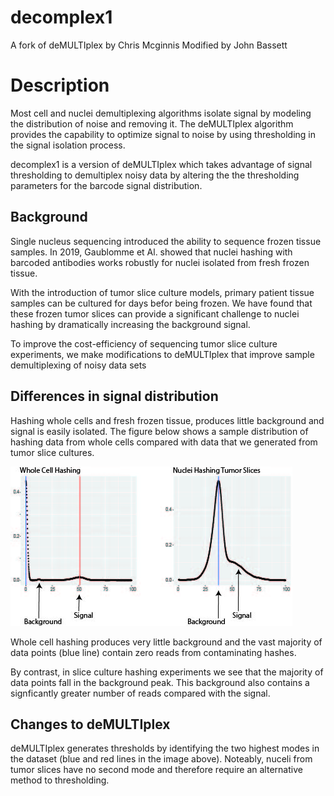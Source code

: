 # decomplex1
A fork of deMULTIplex by Chris Mcginnis
Modified by John Bassett

# Description

Most cell and nuclei demultiplexing algorithms isolate signal by modeling the distribution of noise and removing it. The deMULTIplex algorithm provides the capability to optimize signal to noise by using thresholding in the signal isolation process. 

decomplex1 is a version of deMULTIplex which takes advantage of signal thresholding to demultiplex noisy data by altering the the thresholding parameters for the barcode signal distribution.

## Background

Single nucleus sequencing introduced the ability to sequence frozen tissue samples. In 2019, Gaublomme et Al. showed that nuclei hashing with barcoded antibodies works robustly for nuclei isolated from fresh frozen tissue. 

With the introduction of tumor slice culture models, primary patient tissue samples can be cultured for days befor being frozen. We have found that these frozen tumor slices can provide a significant challenge to nuclei hashing by dramatically increasing the background signal.

To improve the cost-efficiency of sequencing tumor slice culture experiments, we make modifications to deMULTIplex that improve sample demultiplexing of noisy data sets 

## Differences in signal distribution

Hashing whole cells and fresh frozen tissue, produces little background and signal is easily isolated. The figure below shows a sample distribution of hashing data from whole cells compared with data that we generated from tumor slice cultures. 

![Sample Distributions](/Figures/SampleDistributions.jpg)

Whole cell hashing produces very little background and the vast majority of data points (blue line) contain zero reads from contaminating hashes.  

By contrast, in slice culture hashing experiments we see that the majority of data points fall in the background peak. This background also contains a signficantly greater number of reads compared with the signal.

## Changes to deMULTIplex

deMULTIplex generates thresholds by identifying the two highest modes in the dataset (blue and red lines in the image above). Noteably, nuceli from tumor slices have no second mode and therefore require an alternative method to thresholding. 
 
